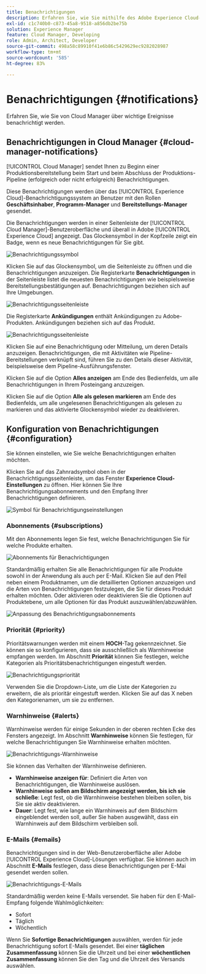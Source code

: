 ```yaml
---
title: Benachrichtigungen
description: Erfahren Sie, wie Sie mithilfe des Adobe Experience Cloud-Benachrichtigungssystems Informationen zu Pipeline-Bereitstellungen erhalten.
exl-id: c1c740b0-c873-45a8-9518-a856db2be75b
solution: Experience Manager
feature: Cloud Manager, Developing
role: Admin, Architect, Developer
source-git-commit: 498a58c89910f41e6b86c5429629ec9282028987
workflow-type: tm+mt
source-wordcount: '585'
ht-degree: 83%

---
```



# Benachrichtigungen {#notifications}

Erfahren Sie, wie Sie von Cloud Manager über wichtige Ereignisse benachrichtigt werden.

## Benachrichtigungen in Cloud Manager {#cloud-manager-notifications}

[!UICONTROL Cloud Manager] sendet Ihnen zu Beginn einer Produktionsbereitstellung beim Start und beim Abschluss der Produktions-Pipeline (erfolgreich oder nicht erfolgreich) Benachrichtigungen.

Diese Benachrichtigungen werden über das [!UICONTROL Experience Cloud]-Benachrichtigungssystem an Benutzer mit den Rollen **Geschäftsinhaber**, **Programm-Manager** und **Bereitstellungs-Manager** gesendet.

Die Benachrichtigungen werden in einer Seitenleiste der [!UICONTROL Cloud Manager]-Benutzeroberfläche und überall in Adobe [!UICONTROL Experience Cloud] angezeigt. Das Glockensymbol in der Kopfzeile zeigt ein Badge, wenn es neue Benachrichtigungen für Sie gibt.

![Benachrichtigungssymbol](assets/notifications-bell-badged.png)

Klicken Sie auf das Glockensymbol, um die Seitenleiste zu öffnen und die Benachrichtigungen anzuzeigen. Die Registerkarte **Benachrichtigungen** in der Seitenleiste listet die neuesten Benachrichtigungen wie beispielsweise Bereitstellungsbestätigungen auf. Benachrichtigungen beziehen sich auf Ihre Umgebungen.

![Benachrichtigungsseitenleiste](assets/notifications-activities.png)

Die Registerkarte **Ankündigungen** enthält Ankündigungen zu Adobe-Produkten. Ankündigungen beziehen sich auf das Produkt.

![Benachrichtigungsseitenleiste](assets/notificaitons-announcements.png)

Klicken Sie auf eine Benachrichtigung oder Mitteilung, um deren Details anzuzeigen. Benachrichtigungen, die mit Aktivitäten wie Pipeline-Bereitstellungen verknüpft sind, führen Sie zu den Details dieser Aktivität, beispielsweise dem Pipeline-Ausführungsfenster.

Klicken Sie auf die Option **Alles anzeigen** am Ende des Bedienfelds, um alle Benachrichtigungen in Ihrem Posteingang anzuzeigen.

Klicken Sie auf die Option **Alle als gelesen markieren** am Ende des Bedienfelds, um alle ungelesenen Benachrichtigungen als gelesen zu markieren und das aktivierte Glockensymbol wieder zu deaktivieren.

## Konfiguration von Benachrichtigungen {#configuration}

Sie können einstellen, wie Sie welche Benachrichtigungen erhalten möchten.

Klicken Sie auf das Zahnradsymbol oben in der Benachrichtigungsseitenleiste, um das Fenster **Experience Cloud-Einstellungen** zu öffnen. Hier können Sie Ihre Benachrichtigungsabonnements und den Empfang Ihrer Benachrichtigungen definieren.

![Symbol für Benachrichtigungseinstellungen](assets/notifications-configuration.png)

### Abonnements {#subscriptions}

Mit den Abonnements legen Sie fest, welche Benachrichtigungen Sie für welche Produkte erhalten.

![Abonnements für Benachrichtigungen](assets/notifications-subscriptions.png)

Standardmäßig erhalten Sie alle Benachrichtigungen für alle Produkte sowohl in der Anwendung als auch per E-Mail. Klicken Sie auf den Pfeil neben einem Produktnamen, um die detaillierten Optionen anzuzeigen und die Arten von Benachrichtigungen festzulegen, die Sie für dieses Produkt erhalten möchten. Oder aktivieren oder deaktivieren Sie die Optionen auf Produktebene, um alle Optionen für das Produkt auszuwählen/abzuwählen.

![Anpassung des Benachrichtigungsabonnements](assets/notifications-subscriptions-customize.png)

### Priorität {#priority}

Prioritätswarnungen werden mit einem **HOCH**-Tag gekennzeichnet. Sie können sie so konfigurieren, dass sie ausschließlich als Warnhinweise empfangen werden. Im Abschnitt **Priorität** können Sie festlegen, welche Kategorien als Prioritätsbenachrichtigungen eingestuft werden.

![Benachrichtigungspriorität](assets/notifications-priority.png)

Verwenden Sie die Dropdown-Liste, um die Liste der Kategorien zu erweitern, die als prioritär eingestuft werden. Klicken Sie auf das X neben den Kategorienamen, um sie zu entfernen.

### Warnhinweise {#alerts}

Warnhinweise werden für einige Sekunden in der oberen rechten Ecke des Fensters angezeigt. Im Abschnitt **Warnhinweise** können Sie festlegen, für welche Benachrichtigungen Sie Warnhinweise erhalten möchten.

![Benachrichtigungs-Warnhinweise](assets/notifications-alerts.png)

Sie können das Verhalten der Warnhinweise definieren.

* **Warnhinweise anzeigen für**: Definiert die Arten von Benachrichtigungen, die Warnhinweise auslösen.
* **Warnhinweise sollen am Bildschirm angezeigt werden, bis ich sie schließe**: Legt fest, ob die Warnhinweise bestehen bleiben sollen, bis Sie sie aktiv deaktivieren.
* **Dauer**: Legt fest, wie lange ein Warnhinweis auf dem Bildschirm eingeblendet werden soll, außer Sie haben ausgewählt, dass ein Warnhinweis auf dem Bildschirm verbleiben soll.

### E-Mails {#emails}

Benachrichtigungen sind in der Web-Benutzeroberfläche aller Adobe [!UICONTROL Experience Cloud]-Lösungen verfügbar. Sie können auch im Abschnitt **E-Mails** festlegen, dass diese Benachrichtigungen per E-Mai gesendet werden sollen.

![Benachrichtigungs-E-Mails](assets/notifications-emails.png)

Standardmäßig werden keine E-Mails versendet. Sie haben für den E-Mail-Empfang folgende Wahlmöglichkeiten:

* Sofort
* Täglich
* Wöchentlich

Wenn Sie **Sofortige Benachrichtigungen** auswählen, werden für jede Benachrichtigung sofort E-Mails gesendet. Bei einer **täglichen Zusammenfassung** können Sie die Uhrzeit und bei einer **wöchentlichen Zusammenfassung** können Sie den Tag und die Uhrzeit des Versands auswählen.